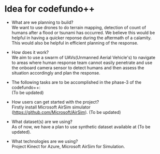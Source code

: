 # Idea for codefundo++

- What are we planning to build?
</br>We want to use drones to do terrain mapping, detection of count of humans after a flood or tsunami has occurred. We believe this would be helpful in having a quicker reponse during the aftermath of a calamity. This would also be helpful in efficient planning of the response. <br> 

- How does it work?
</br>We aim to use a swarm of UAVs(Unmanned Aerial Vehicle's) to navigate to areas where human response team cannot easily penetrate and use the onboard camera sensor to detect humans and then assess the situation accordingly and plan the response.<br>

- The following tasks are to be accomplished in the phase-3 of the codefundo++:
</br>(To be updated)<br>

- How users can get started with the project?
</br>Firstly install Microsoft AirSim simulator (https://github.com/Microsoft/AirSim).
(To be updated)<br>

- What dataset(s) are we using?
</br>As of now, we have a plan to use synthetic dataset available at (To be updated).<br>
- What technologies are we using?
</br> Project Kinect for Azure, Microsoft AirSim for Simulation.<br>
